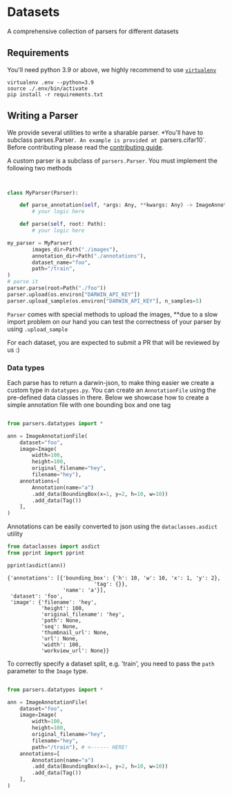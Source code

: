 # Datasets

A comprehensive collection of parsers for different datasets

## Requirements

You'll need python 3.9 or above, we highly recommend to use [`virtualenv`](https://virtualenv.pypa.io/en/latest/)

```
virtualenv .env --python=3.9
source ./.env/bin/activate
pip install -r requirements.txt
```

## Writing a Parser

We provide several utilities to write a sharable parser. \*You'll have to subclass parses.Parser`. An example is provided at `parsers.cifar10`. Before contributing please read the [contributing guide](CONTRIBUTING.md).

A custom parser is a subclass of `parsers.Parser`. You must implement the following two methods

```python


class MyParser(Parser):

    def parse_annotation(self, *args: Any, **kwargs: Any) -> ImageAnnotationFile:
        # your logic here

    def parse(self, root: Path):
        # your logic here

```

```python
my_parser = MyParser(
        images_dir=Path("./images"),
        annotation_dir=Path("./annotations"),
        dataset_name="foo",
        path="/train",
)
# parse it
parser.parse(root=Path("./foo"))
parser.upload(os.environ["DARWIN_API_KEY"])
parser.upload_sample(os.environ["DARWIN_API_KEY"], n_samples=5)

```

`Parser` comes with special methods to upload the images, \*\*due to a slow import problem on our hand you can test the correctness of your parser by using `.upload_sample`

For each dataset, you are expected to submit a PR that will be reviewed by us :)

### Data types

Each parse has to return a darwin-json, to make thing easier we create a custom type in `datatypes.py`. You can create an `AnnotationFile` using the pre-defined data classes in there. Below we showcase how to create a simple annotation file with one bounding box and one tag

```python

from parsers.datatypes import *

ann = ImageAnnotationFile(
    dataset="foo",
    image=Image(
        width=100,
        height=100,
        original_filename="hey",
        filename="hey"),
    annotations=[
        Annotation(name="a")
        .add_data(BoundingBox(x=1, y=2, h=10, w=10))
        .add_data(Tag())
    ],
)

```

Annotations can be easily converted to json using the `dataclasses.asdict` utility

```python
from dataclasses import asdict
from pprint import pprint

pprint(asdict(ann))

```

```
{'annotations': [{'bounding_box': {'h': 10, 'w': 10, 'x': 1, 'y': 2},
                            'tag': {}},
                  'name': 'a'}],
 'dataset': 'foo',
 'image': {'filename': 'hey',
           'height': 100,
           'original_filename': 'hey',
           'path': None,
           'seq': None,
           'thumbnail_url': None,
           'url': None,
           'width': 100,
           'workview_url': None}}

```

To correctly specify a dataset split, e.g. 'train', you need to pass the `path` parameter to the `Image` type.

```python

from parsers.datatypes import *

ann = ImageAnnotationFile(
    dataset="foo",
    image=Image(
        width=100,
        height=100,
        original_filename="hey",
        filename="hey",
        path="/train"), # <------ HERE!
    annotations=[
        Annotation(name="a")
        .add_data(BoundingBox(x=1, y=2, h=10, w=10))
        .add_data(Tag())
    ],
)

```
